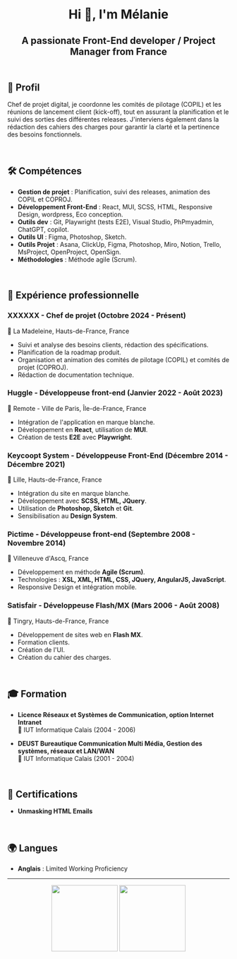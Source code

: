 <header>
   <h1 align="center">Hi 👋, I'm Mélanie</h1>
   <h2 align="center">A passionate Front-End developer / Project Manager from France</h2>
</header>

## 🎯 Profil
Chef de projet digital, je coordonne les comités de pilotage (COPIL) et les réunions de lancement client (kick-off), tout en assurant la planification et le suivi des sorties des différentes releases. J'interviens également dans la rédaction des cahiers des charges pour garantir la clarté et la pertinence des besoins fonctionnels.

<br/>

## 🛠️ Compétences
- **Gestion de projet** : Planification, suivi des releases, animation des COPIL et COPROJ.
- **Développement Front-End** : React, MUI, SCSS, HTML, Responsive Design, wordpress, Eco conception.
- **Outils dev** : Git, Playwright (tests E2E), Visual Studio, PhPmyadmin, ChatGPT, copilot.
- **Outils UI** : Figma, Photoshop, Sketch.
- **Outils Projet** : Asana, ClickUp, Figma, Photoshop, Miro, Notion, Trello, MsProject, OpenProject, OpenSign.
- **Méthodologies** : Méthode agile (Scrum).

<br/>

## 💼 Expérience professionnelle

### **XXXXXX** - Chef de projet (Octobre 2024 - Présent)  
📍 La Madeleine, Hauts-de-France, France  
- Suivi et analyse des besoins clients, rédaction des spécifications.
- Planification de la roadmap produit.
- Organisation et animation des comités de pilotage (COPIL) et comités de projet (COPROJ).
- Rédaction de documentation technique.

### **Huggle** - Développeuse front-end (Janvier 2022 - Août 2023)  
📍 Remote - Ville de Paris, Île-de-France, France  
- Intégration de l'application en marque blanche.
- Développement en **React**, utilisation de **MUI**.
- Création de tests **E2E** avec **Playwright**.

### **Keycoopt System** - Développeuse Front-End (Décembre 2014 - Décembre 2021)  
📍 Lille, Hauts-de-France, France  
- Intégration du site en marque blanche.
- Développement avec **SCSS, HTML, JQuery**.
- Utilisation de **Photoshop, Sketch** et **Git**.
- Sensibilisation au **Design System**.

### **Pictime** - Développeuse front-end (Septembre 2008 - Novembre 2014)  
📍 Villeneuve d'Ascq, France  
- Développement en méthode **Agile (Scrum)**.
- Technologies : **XSL, XML, HTML, CSS, JQuery, AngularJS, JavaScript**.
- Responsive Design et intégration mobile.

### **Satisfair** - Développeuse Flash/MX (Mars 2006 - Août 2008)  
📍 Tingry, Hauts-de-France, France 
- Développement de sites web en **Flash MX**.
- Formation clients.
- Création de l'UI.
- Création du cahier des charges.

<br/>

## 🎓 Formation
- **Licence Réseaux et Systèmes de Communication, option Internet Intranet**  
  📍 IUT Informatique Calais (2004 - 2006)
  
- **DEUST Bureautique Communication Multi Média, Gestion des systèmes, réseaux et LAN/WAN**  
  📍 IUT Informatique Calais (2001 - 2004)

<br/>

## 📜 Certifications
- **Unmasking HTML Emails**

<br/>

## 🌍 Langues
- **Anglais** : Limited Working Proficiency

---

<p align='center'>
   <a href="https://github-readme-stats.vercel.app/api?username=mgavelle&show_icons=true&count_private=true"><img
           height=150
           src="https://github-readme-stats.vercel.app/api?username=mgavelle&show_icons=true&count_private=true"/></a>
   <a href="https://github.com/mgavelle/github-readme-stats"><img height=150
                                                                  src="https://github-readme-stats.vercel.app/api/top-langs/?username=mgavelle&layout=compact"/></a>
</p>

